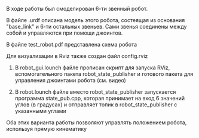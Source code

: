 В ходе работы был смоделирован 6-ти звенный робот.

В файле .urdf описана модель этого робота, состеящая из основания "base_link"
и 6-ти остальных звеньев. Сами звенья соединены между собой и управляются при помощи джоинтов.

В файле test_robot.pdf представлена схема робота

Для визуализации в Rviz также создан файл config.rviz

1) В robot_gui.lounch файле прописан скрипт для запуска RViz, вспомогательного пакета robot_state_publisher и
готового пакета для управления джоинтами робота (см. видео)

2) В robot.lounch файле вместо robot_state_publisher запускается программа state_pub.cpp, которая принимает на
вход 6 значений углов (в градусах) и отправляет топик в robot_state_publisher с указанными углами

Оба этих варианта работы позволяют управлять положением робота, используя прямую кинематику
